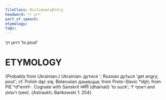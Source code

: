 ```yaml
---
fileClass: DictionaryEntry
headword: דוּיען זיך
part_of_speech: 
etymology: 
tags: 
---
```

דוּיען זיך
'to pout'

ETYMOLOGY
===========
{Probably from Ukrainian.}
Ukrainian: дутися '; Russian ду́ться 'get angry; pout'; cf. Polish dąć się; Belarusian дзьмуцца; from Proto-Slavic *dǫ̀ti; from PIE *dʰemH-. Cognate with Sanskrit धमति (dhámati) 'to suck'; Y דאַמף and דעמפֿן (see).
{Astraukh; Bańkowski 1: 254}
